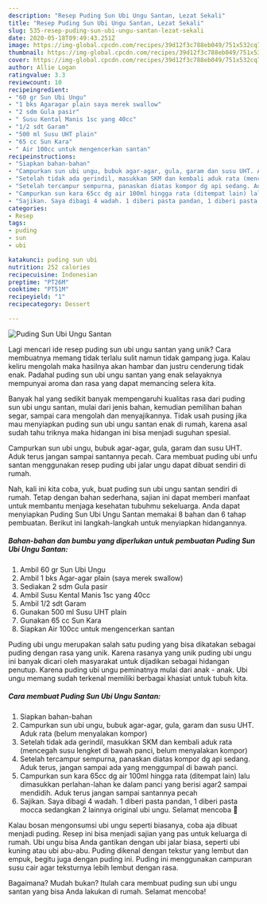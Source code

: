 ```yaml
---
description: "Resep Puding Sun Ubi Ungu Santan, Lezat Sekali"
title: "Resep Puding Sun Ubi Ungu Santan, Lezat Sekali"
slug: 535-resep-puding-sun-ubi-ungu-santan-lezat-sekali
date: 2020-05-18T09:49:43.251Z
image: https://img-global.cpcdn.com/recipes/39d12f3c788eb049/751x532cq70/puding-sun-ubi-ungu-santan-foto-resep-utama.jpg
thumbnail: https://img-global.cpcdn.com/recipes/39d12f3c788eb049/751x532cq70/puding-sun-ubi-ungu-santan-foto-resep-utama.jpg
cover: https://img-global.cpcdn.com/recipes/39d12f3c788eb049/751x532cq70/puding-sun-ubi-ungu-santan-foto-resep-utama.jpg
author: Allie Logan
ratingvalue: 3.3
reviewcount: 10
recipeingredient:
- "60 gr Sun Ubi Ungu"
- "1 bks Agaragar plain saya merek swallow"
- "2 sdm Gula pasir"
- " Susu Kental Manis 1sc yang 40cc"
- "1/2 sdt Garam"
- "500 ml Susu UHT plain"
- "65 cc Sun Kara"
- " Air 100cc untuk mengencerkan santan"
recipeinstructions:
- "Siapkan bahan-bahan"
- "Campurkan sun ubi ungu, bubuk agar-agar, gula, garam dan susu UHT. Aduk rata (belum menyalakan kompor)"
- "Setelah tidak ada gerindil, masukkan SKM dan kembali aduk rata (mencegah susu lengket di bawah panci, belum menyalakan kompor)"
- "Setelah tercampur sempurna, panaskan diatas kompor dg api sedang. Aduk terus, jangan sampai ada yang menggumpal di bawah panci."
- "Campurkan sun kara 65cc dg air 100ml hingga rata (ditempat lain) lalu dimasukkan perlahan-lahan ke dalam panci yang berisi agar2 sampai mendidih. Aduk terus jangan sampai santannya pecah"
- "Sajikan. Saya dibagi 4 wadah. 1 diberi pasta pandan, 1 diberi pasta mocca sedangkan 2 lainnya original ubi ungu. Selamat mencoba 🤗"
categories:
- Resep
tags:
- puding
- sun
- ubi

katakunci: puding sun ubi 
nutrition: 252 calories
recipecuisine: Indonesian
preptime: "PT26M"
cooktime: "PT51M"
recipeyield: "1"
recipecategory: Dessert

---
```



![Puding Sun Ubi Ungu Santan](https://img-global.cpcdn.com/recipes/39d12f3c788eb049/751x532cq70/puding-sun-ubi-ungu-santan-foto-resep-utama.jpg)

Lagi mencari ide resep puding sun ubi ungu santan yang unik? Cara membuatnya memang tidak terlalu sulit namun tidak gampang juga. Kalau keliru mengolah maka hasilnya akan hambar dan justru cenderung tidak enak. Padahal puding sun ubi ungu santan yang enak selayaknya mempunyai aroma dan rasa yang dapat memancing selera kita.

Banyak hal yang sedikit banyak mempengaruhi kualitas rasa dari puding sun ubi ungu santan, mulai dari jenis bahan, kemudian pemilihan bahan segar, sampai cara mengolah dan menyajikannya. Tidak usah pusing jika mau menyiapkan puding sun ubi ungu santan enak di rumah, karena asal sudah tahu triknya maka hidangan ini bisa menjadi suguhan spesial.

Campurkan sun ubi ungu, bubuk agar-agar, gula, garam dan susu UHT. Aduk terus jangan sampai santannya pecah. Cara membuat puding ubi unfu santan menggunakan resep puding ubi jalar ungu dapat dibuat sendiri di rumah.


Nah, kali ini kita coba, yuk, buat puding sun ubi ungu santan sendiri di rumah. Tetap dengan bahan sederhana, sajian ini dapat memberi manfaat untuk membantu menjaga kesehatan tubuhmu sekeluarga. Anda dapat menyiapkan Puding Sun Ubi Ungu Santan memakai 8 bahan dan 6 tahap pembuatan. Berikut ini langkah-langkah untuk menyiapkan hidangannya.

<!--inarticleads1-->

##### Bahan-bahan dan bumbu yang diperlukan untuk pembuatan Puding Sun Ubi Ungu Santan:

1. Ambil 60 gr Sun Ubi Ungu
1. Ambil 1 bks Agar-agar plain (saya merek swallow)
1. Sediakan 2 sdm Gula pasir
1. Ambil  Susu Kental Manis 1sc yang 40cc
1. Ambil 1/2 sdt Garam
1. Gunakan 500 ml Susu UHT plain
1. Gunakan 65 cc Sun Kara
1. Siapkan  Air 100cc untuk mengencerkan santan


Puding ubi ungu merupakan salah satu puding yang bisa dikatakan sebagai puding dengan rasa yang unik. Karena rasanya yang unik puding ubi ungu ini banyak dicari oleh masyarakat untuk dijadikan sebagai hidangan penutup. Karena puding ubi ungu peminatnya mulai dari anak - anak. Ubi ungu memang sudah terkenal memiliki berbagai khasiat untuk tubuh kita. 

<!--inarticleads2-->

##### Cara membuat Puding Sun Ubi Ungu Santan:

1. Siapkan bahan-bahan
1. Campurkan sun ubi ungu, bubuk agar-agar, gula, garam dan susu UHT. Aduk rata (belum menyalakan kompor)
1. Setelah tidak ada gerindil, masukkan SKM dan kembali aduk rata (mencegah susu lengket di bawah panci, belum menyalakan kompor)
1. Setelah tercampur sempurna, panaskan diatas kompor dg api sedang. Aduk terus, jangan sampai ada yang menggumpal di bawah panci.
1. Campurkan sun kara 65cc dg air 100ml hingga rata (ditempat lain) lalu dimasukkan perlahan-lahan ke dalam panci yang berisi agar2 sampai mendidih. Aduk terus jangan sampai santannya pecah
1. Sajikan. Saya dibagi 4 wadah. 1 diberi pasta pandan, 1 diberi pasta mocca sedangkan 2 lainnya original ubi ungu. Selamat mencoba 🤗


Kalau bosan mengonsumsi ubi ungu seperti biasanya, coba aja dibuat menjadi puding. Resep ini bisa menjadi sajian yang pas untuk keluarga di rumah. Ubi ungu bisa Anda gantikan dengan ubi jalar biasa, seperti ubi kuning atau ubi abu-abu. Puding dikenal dengan tekstur yang lembut dan empuk, begitu juga dengan puding ini. Puding ini menggunakan campuran susu cair agar teksturnya lebih lembut dengan rasa. 

Bagaimana? Mudah bukan? Itulah cara membuat puding sun ubi ungu santan yang bisa Anda lakukan di rumah. Selamat mencoba!
